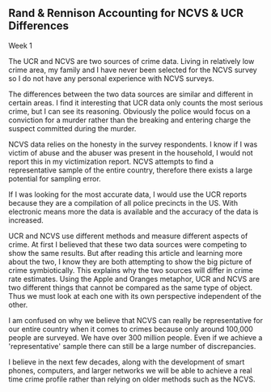 Rand & Rennison Accounting for NCVS & UCR Differences
-----------------------------------------------------

Week 1

The UCR and NCVS are two sources of crime data. Living in relatively low
crime area, my family and I have never been selected for the NCVS
survey so I do not have any personal experience with NCVS surveys. 

The differences between the two data sources are similar and different
in certain areas. I find it interesting that UCR data only counts the
most serious crime, but I can see its reasoning. Obviously the police
would focus on a conviction for a murder rather than the breaking and
entering charge the suspect committed during the murder. 

NCVS data relies on the honesty in the survey respondents. I know if I
was victim of abuse and the abuser was present in the household, I would
not report this in my victimization report. NCVS attempts to find a
representative sample of the entire country, therefore there exists a
large potential for sampling error.

If I was looking for the most accurate data, I would use the UCR reports
because they are a compilation of all police precincts in the US. With
electronic means more the data is available and the accuracy of the data
is increased.

UCR and NCVS use different methods and measure different aspects of
crime. At first I believed that these two data sources were competing to
show the same results. But after reading this article and learning more
about the two, I know they are both attempting to show the big picture
of crime symbiotically. This explains why the two sources will differ in
crime rate estimates. Using the Apple and Oranges metaphor, UCR and NCVS
are two different things that cannot be compared as the same type of
object. Thus we must look at each one with its own perspective
independent of the other.

I am confused on why we believe that NCVS can really be representative
for our entire country when it comes to crimes because only around
100,000 people are surveyed. We have over 300 million people. Even if we
achieve a 'representative' sample there can still be a large number of
discrepancies. 

I believe in the next few decades, along with the development of smart
phones, computers, and larger networks we will be able to achieve a real
time crime profile rather than relying on older methods such as the
NCVS.
